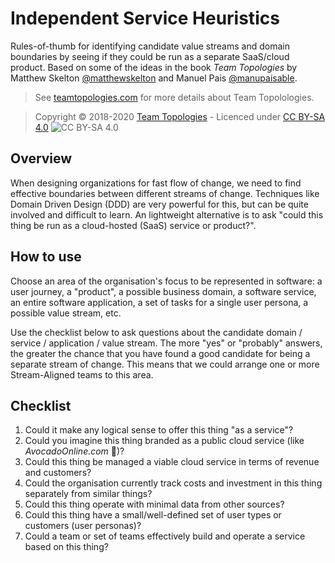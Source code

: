 # Independent Service Heuristics

Rules-of-thumb for identifying candidate value streams and domain boundaries by seeing if they could be run as a separate SaaS/cloud product. Based on some of the ideas in the book _Team Topologies_ by Matthew Skelton [@matthewskelton](https://github.com/matthewskelton) and Manuel Pais [@manupaisable](https://github.com/manupaisable).

> See [teamtopologies.com](https://teamtopologies.com/) for more details about Team Topolologies.

> Copyright © 2018-2020 [Team Topologies](https://teamtopologies.com/) - Licenced under [CC BY-SA 4.0](https://creativecommons.org/licenses/by-sa/4.0/) ![CC BY-SA 4.0](https://licensebuttons.net/l/by-sa/3.0/88x31.png)

## Overview

When designing organizations for fast flow of change, we need to find effective boundaries between different streams of change. Techniques like Domain Driven Design (DDD) are very powerful for this, but can be quite involved and difficult to learn. An lightweight alternative is to ask "could this thing be run as a cloud-hosted (SaaS) service or product?". 

## How to use

Choose an area of the organisation's focus to be represented in software: a user journey, a "product", a possible business domain, a software service, an entire software application, a set of tasks for a single user persona, a possible value stream, etc.

Use the checklist below to ask questions about the candidate domain / service / application / value stream. The more "yes" or "probably" answers, the greater the chance that you have found a good candidate for being a separate stream of change. This means that we could arrange one or more Stream-Aligned teams to this area.

## Checklist

1. Could it make any logical sense to offer this thing "as a service"?
2. Could you imagine this thing branded as a public cloud service (like _AvocadoOnline.com_ 🥑)?
3. Could this thing be managed a viable cloud service in terms of revenue and customers?
4. Could the organisation currently track costs and investment in this thing separately from similar things? 
5. Could this thing operate with minimal data from other sources?
6. Could this thing have a small/well-defined set of user types or customers (user personas)?
7. Could a team or set of teams effectively build and operate a service based on this thing?